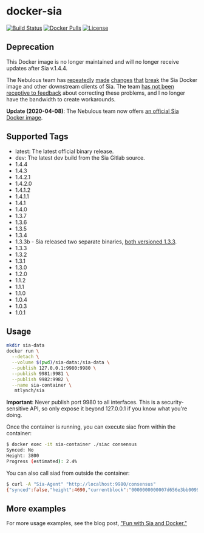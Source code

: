 # docker-sia

[![Build Status](https://travis-ci.org/mtlynch/docker-sia.svg?branch=master)](https://travis-ci.org/mtlynch/docker-sia) [![Docker Pulls](https://img.shields.io/docker/pulls/mtlynch/sia.svg?maxAge=604800)](https://hub.docker.com/r/mtlynch/sia/) [![License](http://img.shields.io/:license-mit-blue.svg?style=flat-square)](LICENSE)

## Deprecation

This Docker image is no longer maintained and will no longer receive updates after Sia v.1.4.4.

The Nebulous team has [repeatedly](https://github.com/NebulousLabs/Sia/issues/1386) [made](https://www.reddit.com/r/siacoin/comments/8rdred/video_sia_weekly_update_week_of_june_11_2018/e0qm1qs/?st=jigmt8rp&sh=384b3060) [changes](https://github.com/NebulousLabs/Sia/issues/1391) [that](https://www.reddit.com/r/siacoin/comments/fr9p85/development_update_for_weeks_of_march_15th_and/flv7aq5/) [break](https://www.reddit.com/r/siacoin/comments/fku4wt/we_just_released_sia_v144/fkvgrmm/) the Sia Docker image and other downstream clients of Sia. The team [has not been receptive to feedback](https://www.reddit.com/r/siacoin/comments/fku4wt/we_just_released_sia_v144/fkvgrmm/) about correcting these problems, and I no longer have the bandwidth to create workarounds.

**Update (2020-04-08)**: The Nebulous team now offers [an official Sia Docker image](https://github.com/NebulousLabs/docker-sia).

## Supported Tags

* latest: The latest official binary release.
* dev: The latest dev build from the Sia Gitlab source.
* 1.4.4
* 1.4.3
* 1.4.2.1
* 1.4.2.0
* 1.4.1.2
* 1.4.1.1
* 1.4.1
* 1.4.0
* 1.3.7
* 1.3.6
* 1.3.5
* 1.3.4
* 1.3.3b - Sia released two separate binaries, [both versioned 1.3.3](https://www.reddit.com/r/siacoin/comments/8rdred/video_sia_weekly_update_week_of_june_11_2018/e0qm1qs/?st=jigmt8rp&sh=384b3060).
* 1.3.3
* 1.3.2
* 1.3.1
* 1.3.0
* 1.2.0
* 1.1.2
* 1.1.1
* 1.1.0
* 1.0.4
* 1.0.3
* 1.0.1

## Usage

```bash
mkdir sia-data
docker run \
  --detach \
  --volume $(pwd)/sia-data:/sia-data \
  --publish 127.0.0.1:9980:9980 \
  --publish 9981:9981 \
  --publish 9982:9982 \
  --name sia-container \
   mtlynch/sia
```

**Important**: Never publish port 9980 to all interfaces. This is a security-sensitive API, so only expose it beyond 127.0.0.1 if you know what you're doing.

Once the container is running, you can execute siac from within the container:

```bash
$ docker exec -it sia-container ./siac consensus
Synced: No
Height: 3800
Progress (estimated): 2.4%
```

You can also call siad from outside the container:

```bash
$ curl -A "Sia-Agent" "http://localhost:9980/consensus"
{"synced":false,"height":4690,"currentblock":"0000000000007d656e3bb0099737892b9073259cb05883b04c6f518fbf0faffb","target":[0,0,0,0,0,2,200,179,126,85,220,153,25,190,195,228,72,53,129,181,62,124,175,60,255,90,105,68,179,16,6,71],"difficulty":"101104922300609"}
```

## More examples

For more usage examples, see the blog post, ["Fun with Sia and Docker."](https://blog.spaceduck.io/sia-docker/)

